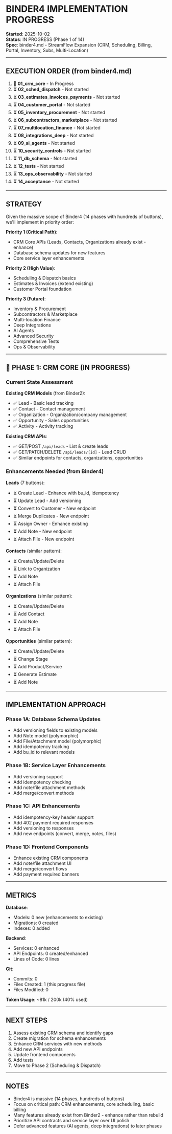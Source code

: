 # BINDER4 IMPLEMENTATION PROGRESS

**Started**: 2025-10-02  
**Status**: IN PROGRESS (Phase 1 of 14)  
**Spec**: binder4.md - StreamFlow Expansion (CRM, Scheduling, Billing, Portal, Inventory, Subs, Multi-Location)  

---

## EXECUTION ORDER (from binder4.md)

1. 🔄 **01_crm_core** - In Progress
2. ⏳ **02_sched_dispatch** - Not started
3. ⏳ **03_estimates_invoices_payments** - Not started
4. ⏳ **04_customer_portal** - Not started
5. ⏳ **05_inventory_procurement** - Not started
6. ⏳ **06_subcontractors_marketplace** - Not started
7. ⏳ **07_multilocation_finance** - Not started
8. ⏳ **08_integrations_deep** - Not started
9. ⏳ **09_ai_agents** - Not started
10. ⏳ **10_security_controls** - Not started
11. ⏳ **11_db_schema** - Not started
12. ⏳ **12_tests** - Not started
13. ⏳ **13_ops_observability** - Not started
14. ⏳ **14_acceptance** - Not started

---

## STRATEGY

Given the massive scope of Binder4 (14 phases with hundreds of buttons), we'll implement in priority order:

**Priority 1 (Critical Path)**:
- CRM Core APIs (Leads, Contacts, Organizations already exist - enhance)
- Database schema updates for new features
- Core service layer enhancements

**Priority 2 (High Value)**:
- Scheduling & Dispatch basics
- Estimates & Invoices (extend existing)
- Customer Portal foundation

**Priority 3 (Future)**:
- Inventory & Procurement
- Subcontractors & Marketplace
- Multi-location Finance
- Deep Integrations
- AI Agents
- Advanced Security
- Comprehensive Tests
- Ops & Observability

---

## 🔄 PHASE 1: CRM CORE (IN PROGRESS)

### Current State Assessment

**Existing CRM Models** (from Binder2):
- ✅ Lead - Basic lead tracking
- ✅ Contact - Contact management
- ✅ Organization - Organization/company management
- ✅ Opportunity - Sales opportunities
- ✅ Activity - Activity tracking

**Existing CRM APIs**:
- ✅ GET/POST `/api/leads` - List & create leads
- ✅ GET/PATCH/DELETE `/api/leads/[id]` - Lead CRUD
- ✅ Similar endpoints for contacts, organizations, opportunities

### Enhancements Needed (from Binder4)

**Leads** (7 buttons):
- ⏳ Create Lead - Enhance with bu_id, idempotency
- ⏳ Update Lead - Add versioning
- ⏳ Convert to Customer - New endpoint
- ⏳ Merge Duplicates - New endpoint
- ⏳ Assign Owner - Enhance existing
- ⏳ Add Note - New endpoint
- ⏳ Attach File - New endpoint

**Contacts** (similar pattern):
- ⏳ Create/Update/Delete
- ⏳ Link to Organization
- ⏳ Add Note
- ⏳ Attach File

**Organizations** (similar pattern):
- ⏳ Create/Update/Delete
- ⏳ Add Contact
- ⏳ Add Note
- ⏳ Attach File

**Opportunities** (similar pattern):
- ⏳ Create/Update/Delete
- ⏳ Change Stage
- ⏳ Add Product/Service
- ⏳ Generate Estimate
- ⏳ Add Note

---

## IMPLEMENTATION APPROACH

### Phase 1A: Database Schema Updates
- Add versioning fields to existing models
- Add Note model (polymorphic)
- Add File/Attachment model (polymorphic)
- Add idempotency tracking
- Add bu_id to relevant models

### Phase 1B: Service Layer Enhancements
- Add versioning support
- Add idempotency checking
- Add note/file attachment methods
- Add merge/convert methods

### Phase 1C: API Enhancements
- Add idempotency-key header support
- Add 402 payment required responses
- Add versioning to responses
- Add new endpoints (convert, merge, notes, files)

### Phase 1D: Frontend Components
- Enhance existing CRM components
- Add note/file attachment UI
- Add merge/convert flows
- Add payment required banners

---

## METRICS

**Database**:
- Models: 0 new (enhancements to existing)
- Migrations: 0 created
- Indexes: 0 added

**Backend**:
- Services: 0 enhanced
- API Endpoints: 0 created/enhanced
- Lines of Code: 0 lines

**Git**:
- Commits: 0
- Files Created: 1 (this progress file)
- Files Modified: 0

**Token Usage**: ~81k / 200k (40% used)

---

## NEXT STEPS

1. Assess existing CRM schema and identify gaps
2. Create migration for schema enhancements
3. Enhance CRM services with new methods
4. Add new API endpoints
5. Update frontend components
6. Add tests
7. Move to Phase 2 (Scheduling & Dispatch)

---

## NOTES

- Binder4 is massive (14 phases, hundreds of buttons)
- Focus on critical path: CRM enhancements, core scheduling, basic billing
- Many features already exist from Binder2 - enhance rather than rebuild
- Prioritize API contracts and service layer over UI polish
- Defer advanced features (AI agents, deep integrations) to later phases

